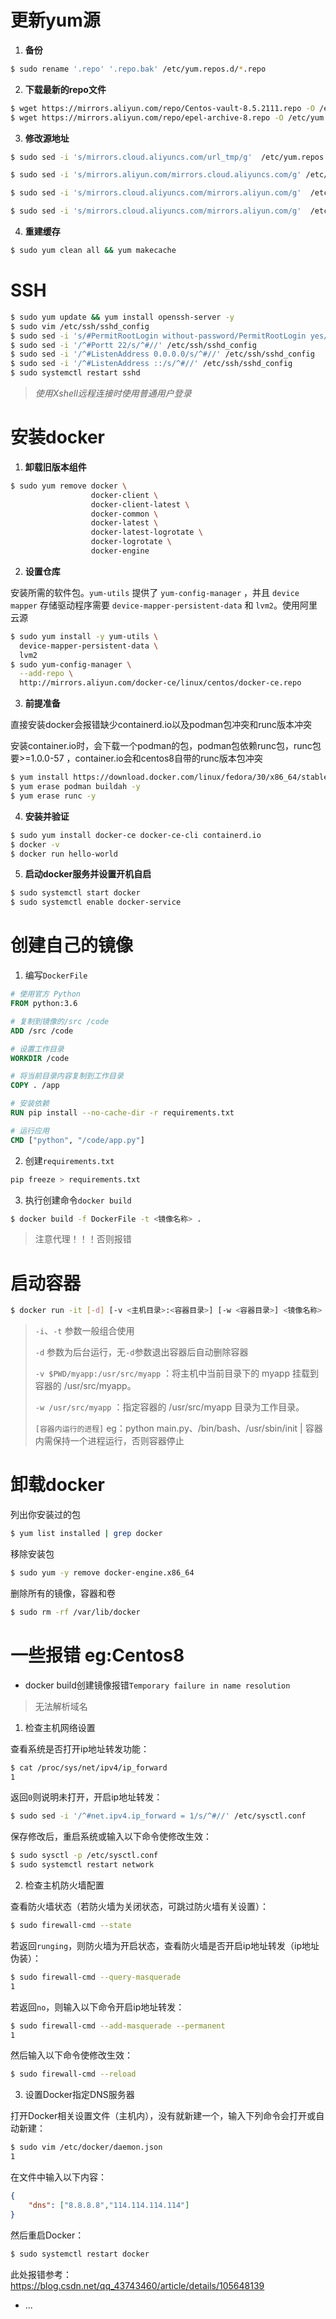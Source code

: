 # 更新yum源

1. **备份**

```bash
$ sudo rename '.repo' '.repo.bak' /etc/yum.repos.d/*.repo
```

2. **下载最新的repo文件**

```bash
$ wget https://mirrors.aliyun.com/repo/Centos-vault-8.5.2111.repo -O /etc/yum.repos.d/Centos-vault-8.5.2111.repo
$ wget https://mirrors.aliyun.com/repo/epel-archive-8.repo -O /etc/yum.repos.d/epel-archive-8.repo
```

3. **修改源地址**

```bash
$ sudo sed -i 's/mirrors.cloud.aliyuncs.com/url_tmp/g'  /etc/yum.repos.d/Centos-vault-8.5.2111.repo &&  sed -i 's/mirrors.aliyun.com/mirrors.cloud.aliyuncs.com/g' /etc/yum.repos.d/Centos-vault-8.5.2111.repo && sed -i 's/url_tmp/mirrors.aliyun.com/g' /etc/yum.repos.d/Centos-vault-8.5.2111.repo

$ sudo sed -i 's/mirrors.aliyun.com/mirrors.cloud.aliyuncs.com/g' /etc/yum.repos.d/epel-archive-8.repo

$ sudo sed -i 's/mirrors.cloud.aliyuncs.com/mirrors.aliyun.com/g'  /etc/yum.repos.d/Centos-vault-8.5.2111.repo 

$ sudo sed -i 's/mirrors.cloud.aliyuncs.com/mirrors.aliyun.com/g'  /etc/yum.repos.d/epel-archive-8.repo
```

4. **重建缓存**

```bash
$ sudo yum clean all && yum makecache
```





# SSH

```bash
$ sudo yum update && yum install openssh-server -y
$ sudo vim /etc/ssh/sshd_config 
$ sudo sed -i 's/#PermitRootLogin without-password/PermitRootLogin yes/' /etc/ssh/sshd_config
$ sudo sed -i '/^#Portt 22/s/^#//' /etc/ssh/sshd_config
$ sudo sed -i '/^#ListenAddress 0.0.0.0/s/^#//' /etc/ssh/sshd_config
$ sudo sed -i '/^#ListenAddress ::/s/^#//' /etc/ssh/sshd_config
$ sudo systemctl restart sshd
```

>  *使用Xshell远程连接时使用普通用户登录*





# 安装docker

1. **卸载旧版本组件**

```bash
$ sudo yum remove docker \
                  docker-client \
                  docker-client-latest \
                  docker-common \
                  docker-latest \
                  docker-latest-logrotate \
                  docker-logrotate \
                  docker-engine
```



2. **设置仓库**

安装所需的软件包。`yum-utils` 提供了 `yum-config-manager` ，并且 `device mapper` 存储驱动程序需要 `device-mapper-persistent-data` 和 `lvm2`。使用阿里云源

```bash
$ sudo yum install -y yum-utils \
  device-mapper-persistent-data \
  lvm2
$ sudo yum-config-manager \
  --add-repo \
  http://mirrors.aliyun.com/docker-ce/linux/centos/docker-ce.repo
```



3. **前提准备**

直接安装docker会报错缺少containerd.io以及podman包冲突和runc版本冲突

安装container.io时，会下载一个podman的包，podman包依赖runc包，runc包要>=1.0.0-57 ，container.io会和centos8自带的runc版本包冲突

```bash
$ yum install https://download.docker.com/linux/fedora/30/x86_64/stable/Packages/containerd.io-1.2.13-3.2.fc30.x86_64.rpm
$ yum erase podman buildah -y
$ yum erase runc -y
```



4. **安装并验证**

```bash
$ sudo yum install docker-ce docker-ce-cli containerd.io
$ docker -v
$ docker run hello-world
```



5. **启动docker服务并设置开机自启**

```bash
$ sudo systemctl start docker
$ sudo systemctl enable docker-service
```



# 创建自己的镜像

1. 编写`DockerFile`

```dockerfile
# 使用官方 Python 
FROM python:3.6

# 复制到镜像的/src /code
ADD /src /code

# 设置工作目录
WORKDIR /code

# 将当前目录内容复制到工作目录
COPY . /app

# 安装依赖
RUN pip install --no-cache-dir -r requirements.txt

# 运行应用
CMD ["python", "/code/app.py"]
```



2. 创建`requirements.txt`


```bash
pip freeze > requirements.txt
```



3. 执行创建命令`docker build`

```bash
$ docker build -f DockerFile -t <镜像名称> .
```

> 注意代理！！！否则报错





# 启动容器

```bash
$ docker run -it [-d] [-v <主机目录>:<容器目录>] [-w <容器目录>] <镜像名称> <容器内运行的进程>
```

> `-i`、`-t` 参数一般组合使用
>
> `-d` 参数为后台运行，无`-d`参数退出容器后自动删除容器
>
> `-v $PWD/myapp:/usr/src/myapp` ：将主机中当前目录下的 myapp 挂载到容器的 /usr/src/myapp。
>
> `-w /usr/src/myapp` ：指定容器的 /usr/src/myapp 目录为工作目录。
>
> `[容器内运行的进程]` eg：python main.py、/bin/bash、/usr/sbin/init   | 容器内需保持一个进程运行，否则容器停止





# 卸载docker

列出你安装过的包

```bash
$ yum list installed | grep docker
```

移除安装包

```bash
$ sudo yum -y remove docker-engine.x86_64
```

删除所有的镜像，容器和卷

```bash
$ sudo rm -rf /var/lib/docker
```





# 一些报错 eg:Centos8



* docker build创建镜像报错`Temporary failure in name resolution`

> 无法解析域名

1. 检查主机网络设置

查看系统是否打开ip地址转发功能：

```bash
$ cat /proc/sys/net/ipv4/ip_forward
1
```

返回`0`则说明未打开，开启ip地址转发：

```bash
$ sudo sed -i '/^#net.ipv4.ip_forward = 1/s/^#//' /etc/sysctl.conf
```

保存修改后，重启系统或输入以下命令使修改生效：

```bash
$ sudo sysctl -p /etc/sysctl.conf
$ sudo systemctl restart network
```

2. 检查主机防火墙配置

查看防火墙状态（若防火墙为关闭状态，可跳过防火墙有关设置）：

```bash
$ sudo firewall-cmd --state
```

若返回`runging`，则防火墙为开启状态，查看防火墙是否开启ip地址转发（ip地址伪装）：

```bash
$ sudo firewall-cmd --query-masquerade
1
```


若返回`no`，则输入以下命令开启ip地址转发：

```bash
$ sudo firewall-cmd --add-masquerade --permanent
1
```


然后输入以下命令使修改生效：

```bash
$ sudo firewall-cmd --reload
```

3. 设置Docker指定DNS服务器

打开Docker相关设置文件（主机内），没有就新建一个，输入下列命令会打开或自动新建：

```bash
$ sudo vim /etc/docker/daemon.json
1
```


在文件中输入以下内容：

```json
{
	"dns": ["8.8.8.8","114.114.114.114"]
}
```

然后重启Docker：

```bash
$ sudo systemctl restart docker
```



此处报错参考：https://blog.csdn.net/qq_43743460/article/details/105648139





* ...
